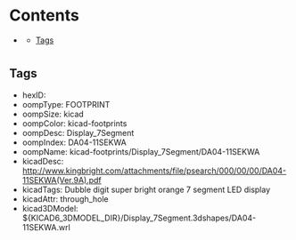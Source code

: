 



Contents
========

* [](#)
	* [Tags](#tags)

# 

## Tags

- hexID: 
- oompType: FOOTPRINT
- oompSize: kicad
- oompColor: kicad-footprints
- oompDesc: Display_7Segment
- oompIndex: DA04-11SEKWA
- oompName: kicad-footprints/Display_7Segment/DA04-11SEKWA
- kicadDesc: http://www.kingbright.com/attachments/file/psearch/000/00/00/DA04-11SEKWA(Ver.9A).pdf
- kicadTags: Dubble digit super bright orange 7 segment LED display
- kicadAttr: through_hole
- kicad3DModel: ${KICAD6_3DMODEL_DIR}/Display_7Segment.3dshapes/DA04-11SEKWA.wrl
